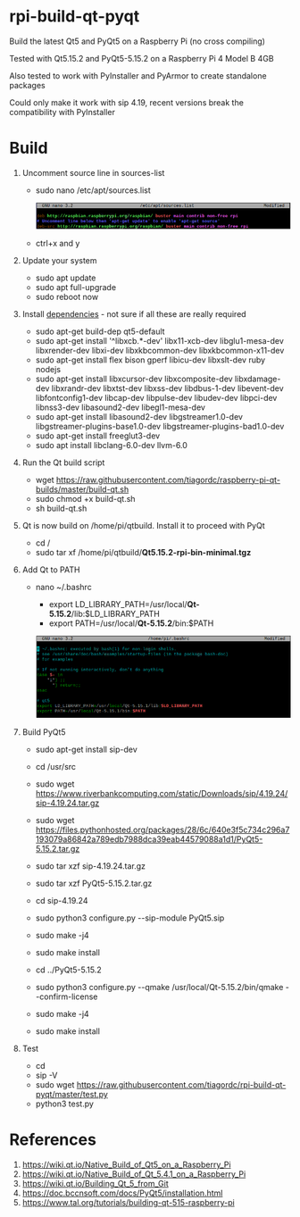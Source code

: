 # rpi-build-qt-pyqt

Build the latest Qt5 and PyQt5 on a Raspberry Pi (no cross compiling)

Tested with Qt5.15.2 and PyQt5-5.15.2 on a Raspberry Pi 4 Model B 4GB

Also tested to work with PyInstaller and PyArmor to create standalone packages

Could only make it work with sip 4.19, recent versions break the compatibility with PyInstaller

# Build

1. Uncomment source line in sources-list

    * sudo nano /etc/apt/sources.list
    
      ![sources](images/sources.png)
    
    * ctrl+x and y

2. Update your system

    * sudo apt update
    * sudo apt full-upgrade
    * sudo reboot now
    
3. Install [dependencies](https://wiki.qt.io/Building_Qt_5_from_Git) - not sure if all these are really required

	  * sudo apt-get build-dep qt5-default
	  * sudo apt-get install '^libxcb.*-dev' libx11-xcb-dev libglu1-mesa-dev libxrender-dev libxi-dev libxkbcommon-dev libxkbcommon-x11-dev
	  * sudo apt-get install flex bison gperf libicu-dev libxslt-dev ruby nodejs
	  * sudo apt-get install libxcursor-dev libxcomposite-dev libxdamage-dev libxrandr-dev libxtst-dev libxss-dev libdbus-1-dev libevent-dev libfontconfig1-dev libcap-dev libpulse-dev libudev-dev libpci-dev libnss3-dev libasound2-dev libegl1-mesa-dev
	  * sudo apt-get install libasound2-dev libgstreamer1.0-dev libgstreamer-plugins-base1.0-dev libgstreamer-plugins-bad1.0-dev
	  * sudo apt-get install freeglut3-dev
	  * sudo apt install libclang-6.0-dev llvm-6.0
  
4. Run the Qt build script

    * wget https://raw.githubusercontent.com/tiagordc/raspberry-pi-qt-builds/master/build-qt.sh
    * sudo chmod +x build-qt.sh
    * sh build-qt.sh

5. Qt is now build on /home/pi/qtbuild. Install it to proceed with PyQt

    * cd /
    * sudo tar xf /home/pi/qtbuild/**Qt5.15.2-rpi-bin-minimal.tgz**

6. Add Qt to PATH

    * nano ~/.bashrc
        * export LD_LIBRARY_PATH=/usr/local/**Qt-5.15.2**/lib:$LD_LIBRARY_PATH
        * export PATH=/usr/local/**Qt-5.15.2**/bin:$PATH
      
    	![path](images/path.png)

7. Build PyQt5

    * sudo apt-get install sip-dev
    * cd /usr/src
    * sudo wget https://www.riverbankcomputing.com/static/Downloads/sip/4.19.24/sip-4.19.24.tar.gz
    * sudo wget https://files.pythonhosted.org/packages/28/6c/640e3f5c734c296a7193079a86842a789edb7988dca39eab44579088a1d1/PyQt5-5.15.2.tar.gz
    * sudo tar xzf sip-4.19.24.tar.gz
    * sudo tar xzf PyQt5-5.15.2.tar.gz

    * cd sip-4.19.24
    * sudo python3 configure.py --sip-module PyQt5.sip
    * sudo make -j4
    * sudo make install

    * cd ../PyQt5-5.15.2
    * sudo python3 configure.py --qmake /usr/local/Qt-5.15.2/bin/qmake --confirm-license
    * sudo make -j4
    * sudo make install

8. Test

    * cd
    * sip -V
    * sudo wget https://raw.githubusercontent.com/tiagordc/rpi-build-qt-pyqt/master/test.py
    * python3 test.py

# References

1. https://wiki.qt.io/Native_Build_of_Qt5_on_a_Raspberry_Pi
2. https://wiki.qt.io/Native_Build_of_Qt_5.4.1_on_a_Raspberry_Pi
3. https://wiki.qt.io/Building_Qt_5_from_Git
4. https://doc.bccnsoft.com/docs/PyQt5/installation.html
5. https://www.tal.org/tutorials/building-qt-515-raspberry-pi
